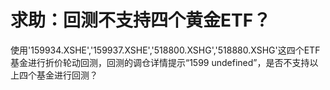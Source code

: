 # 求助：回测不支持四个黄金ETF？

使用'159934.XSHE','159937.XSHE','518800.XSHG','518880.XSHG'这四个ETF基金进行折价轮动回测，回测的调仓详情提示“1599 undefined”，是否不支持以上四个基金进行回测？